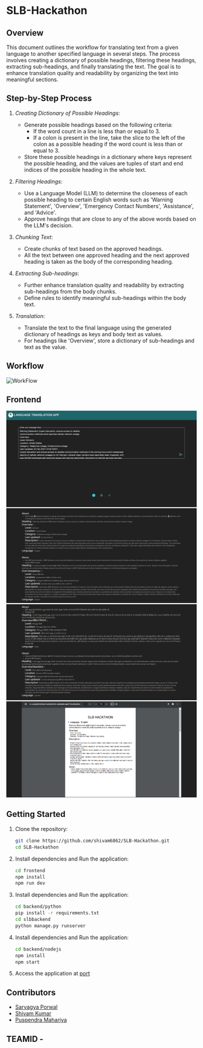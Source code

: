 # SLB-Hackathon

## Overview

This document outlines the workflow for translating text from a given language to another specified language in several steps. The process involves creating a dictionary of possible headings, filtering these headings, extracting sub-headings, and finally translating the text. The goal is to enhance translation quality and readability by organizing the text into meaningful sections.

## Step-by-Step Process

1. _Creating Dictionary of Possible Headings_:

   - Generate possible headings based on the following criteria:
     - If the word count in a line is less than or equal to 3.
     - If a colon is present in the line, take the slice to the left of the colon as a possible heading if the word count is less than or equal to 3.
   - Store these possible headings in a dictionary where keys represent the possible heading, and the values are tuples of start and end indices of the possible heading in the whole text.

2. _Filtering Headings_:

   - Use a Language Model (LLM) to determine the closeness of each possible heading to certain English words such as 'Warning Statement', 'Overview', 'Emergency Contact Numbers', 'Assistance', and 'Advice'.
   - Approve headings that are close to any of the above words based on the LLM's decision.

3. _Chunking Text_:

   - Create chunks of text based on the approved headings.
   - All the text between one approved heading and the next approved heading is taken as the body of the corresponding heading.

4. _Extracting Sub-headings_:

   - Further enhance translation quality and readability by extracting sub-headings from the body chunks.
   - Define rules to identify meaningful sub-headings within the body text.

5. _Translation_:
   - Translate the text to the final language using the generated dictionary of headings as keys and body text as values.
   - For headings like 'Overview', store a dictionary of sub-headings and text as the value.

## Workflow

![WorkFlow](/workflow.png)

## Frontend

![1](/image/1.png)
![2](/image/2.png)
![3](/image/3.png)
![4](/image/4.png)

## Getting Started

1. Clone the repository:

   ```bash
   git clone https://github.com/shivam6862/SLB-Hackathon.git
   cd SLB-Hackathon
   ```

2. Install dependencies and Run the application:

   ```bash
   cd frontend
   npm install
   npm run dev
   ```

3. Install dependencies and Run the application:

   ```bash
   cd backend/python
   pip install -r requirements.txt
   cd slbbackend
   python manage.py runserver
   ```

4. Install dependencies and Run the application:

   ```bash
   cd backend/nodejs
   npm install
   npm start
   ```

5. Access the application at [port](http://localhost:3000)

## Contributors

- [Sarvagya Porwal](https://github.com/Sar2580P)
- [Shivam Kumar](https://github.com/shivam6862)
- [Puspendra Mahariya](https://github.com/silent-cipher)

## TEAMID -
